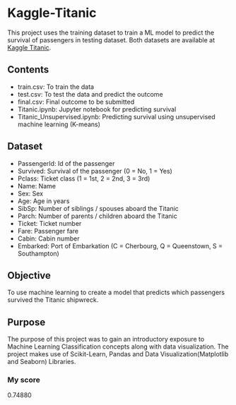 # Kaggle-Titanic
This project uses the training dataset to train a ML model to predict the survival of passengers in testing dataset. Both datasets are available at [Kaggle Titanic](https://www.kaggle.com/c/titanic/data).

## Contents
* train.csv: To train the data
* test.csv: To test the data and predict the outcome
* final.csv: Final outcome to be submitted
* Titanic.ipynb: Jupyter notebook for predicting survival
* Titanic_Unsupervised.ipynb: Predicting survival using unsupervised machine learning (K-means)

## Dataset
* PassengerId: Id of the passenger
* Survived: Survival of the passenger (0 = No, 1 = Yes)
* Pclass: Ticket class (1 = 1st, 2 = 2nd, 3 = 3rd)
* Name: Name
* Sex: Sex
* Age: Age in years
* SibSp: Number of siblings / spouses aboard the Titanic
* Parch: Number of parents / children aboard the Titanic
* Ticket: Ticket number
* Fare: Passenger fare
* Cabin: Cabin number
* Embarked: Port of Embarkation (C = Cherbourg, Q = Queenstown, S = Southampton)

## Objective
To use machine learning to create a model that predicts which passengers survived the Titanic shipwreck.

## Purpose
The purpose of this project was to gain an introductory exposure to Machine Learning Classification concepts along with data visualization. The project makes use of Scikit-Learn, Pandas and Data Visualization(Matplotlib and Seaborn) Libraries.

### My score
0.74880

